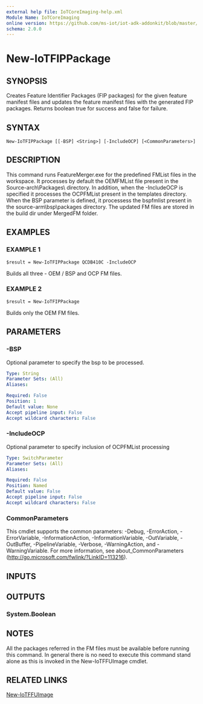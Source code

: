 ```yaml
---
external help file: IoTCoreImaging-help.xml
Module Name: IoTCoreImaging
online version: https://github.com/ms-iot/iot-adk-addonkit/blob/master/Tools/IoTCoreImaging/Docs/New-IoTFIPPackage.md
schema: 2.0.0
---
```


# New-IoTFIPPackage

## SYNOPSIS
Creates Feature Identifier Packages (FIP packages) for the given feature manifest files and updates the feature manifest files with the generated FIP packages.
Returns boolean true for success and false for failure.

## SYNTAX

```
New-IoTFIPPackage [[-BSP] <String>] [-IncludeOCP] [<CommonParameters>]
```

## DESCRIPTION
This command runs FeatureMerger.exe for the predefined FMList files in the workspace.
It processes by default the OEMFMList  file present in the Source-arch\Packages\ directory.
In addition, when the -IncludeOCP is specified it processes the OCPFMList present in the templates directory.
When the BSP parameter is defined, it processess the bspfmlist present in the source-arm\bsp\packages directory.
The updated FM files are stored in the build dir under MergedFM folder.

## EXAMPLES

### EXAMPLE 1
```
$result = New-IoTFIPPackage QCDB410C -IncludeOCP
```

Builds all three - OEM / BSP and OCP FM files.

### EXAMPLE 2
```
$result = New-IoTFIPPackage
```

Builds only the OEM FM files.

## PARAMETERS

### -BSP
Optional parameter to specify the bsp to be processed.

```yaml
Type: String
Parameter Sets: (All)
Aliases:

Required: False
Position: 1
Default value: None
Accept pipeline input: False
Accept wildcard characters: False
```

### -IncludeOCP
Optional parameter to specify inclusion of OCPFMList processing

```yaml
Type: SwitchParameter
Parameter Sets: (All)
Aliases:

Required: False
Position: Named
Default value: False
Accept pipeline input: False
Accept wildcard characters: False
```

### CommonParameters
This cmdlet supports the common parameters: -Debug, -ErrorAction, -ErrorVariable, -InformationAction, -InformationVariable, -OutVariable, -OutBuffer, -PipelineVariable, -Verbose, -WarningAction, and -WarningVariable.
For more information, see about_CommonParameters (http://go.microsoft.com/fwlink/?LinkID=113216).

## INPUTS

## OUTPUTS

### System.Boolean
## NOTES
All the packages referred in the FM files must be available before running this command.
In general there is no need to execute this command stand alone as this is invoked in the New-IoTFFUImage cmdlet.

## RELATED LINKS

[New-IoTFFUImage](New-IoTFFUImage.md)


